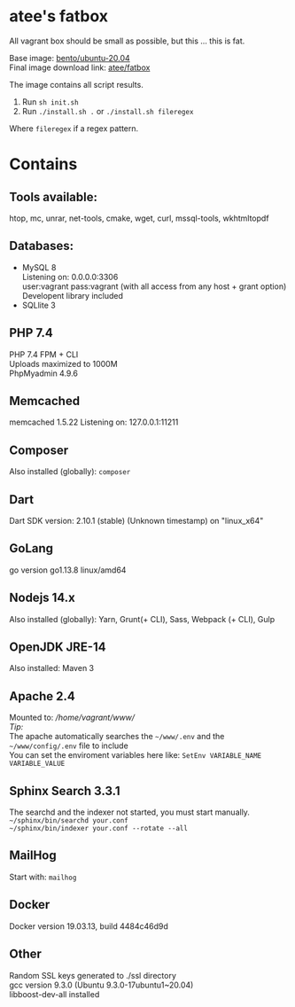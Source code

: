 atee's fatbox
===

All vagrant box should be small as possible, but this ... this is fat.

Base image: [bento/ubuntu-20.04](https://app.vagrantup.com/bento/boxes/ubuntu-20.04)  
Final image download link: [atee/fatbox](https://app.vagrantup.com/atee/boxes/fatbox)

The image contains all script results.

1. Run `sh init.sh`
2. Run `./install.sh .` or `./install.sh fileregex`

Where `fileregex` if a regex pattern.

# Contains

## Tools available:  
htop, mc, unrar, net-tools, cmake, wget, curl, mssql-tools, wkhtmltopdf  

## Databases:  
- MySQL 8  
Listening on: 0.0.0.0:3306  
user:vagrant pass:vagrant (with all access from any host + grant option)  
Developent library included  
- SQLlite 3

## PHP 7.4
PHP 7.4 FPM + CLI  
Uploads maximized to 1000M  
PhpMyadmin 4.9.6

## Memcached
memcached 1.5.22
Listening on: 127.0.0.1:11211

## Composer
Also installed (globally): `composer`

## Dart
Dart SDK version: 2.10.1 (stable) (Unknown timestamp) on "linux_x64"

## GoLang
go version go1.13.8 linux/amd64

## Nodejs 14.x
Also installed (globally): Yarn, Grunt(+ CLI), Sass, Webpack (+ CLI), Gulp

## OpenJDK JRE-14
Also installed: Maven 3

## Apache 2.4  
Mounted to: _/home/vagrant/www/_  
_Tip:_  
The apache automatically searches the `~/www/.env` and the `~/www/config/.env` file to include  
You can set the enviroment variables here like: `SetEnv VARIABLE_NAME VARIABLE_VALUE`

## Sphinx Search 3.3.1
The searchd and the indexer not started, you must start manually.  
`~/sphinx/bin/searchd your.conf`  
`~/sphinx/bin/indexer your.conf --rotate --all`

## MailHog
Start with: `mailhog`  

## Docker
Docker version 19.03.13, build 4484c46d9d

## Other
Random SSL keys generated to ./ssl directory  
gcc version 9.3.0 (Ubuntu 9.3.0-17ubuntu1~20.04)  
libboost-dev-all installed  